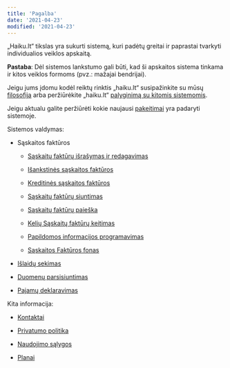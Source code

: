 ```yaml
---
title: 'Pagalba'
date: '2021-04-23'
modified: '2021-04-23'
---
```


„Haiku.lt“ tikslas yra sukurti sistemą, kuri padėtų greitai ir
paprastai tvarkyti individualios veiklos apskaitą.

**Pastaba**: Dėl sistemos lankstumo gali būti, kad ši apskaitos
sistema tinkama ir kitos veiklos formoms (pvz.: mažajai
bendrijai).

Jeigu jums įdomu kodėl reiktų rinktis „haiku.lt“ susipažinkite su mūsų
[filosofija](/straipsniai/filosofija) arba peržiūrėkite „haiku.lt“ [palyginimą
su kitomis sistemomis](/straipsniai/palyginimas).

Jeigu aktualu galite peržiūrėti kokie naujausi
[pakeitimai](/straipsniai/pakeitimai) yra padaryti sistemoje.

Sistemos valdymas:

- Sąskaitos faktūros

  - [Sąskaitų faktūrų išrašymas ir
    redagavimas](/straipsniai/saskaitos-fakturos)

  - [Išankstinės sąskaitos
    faktūros](/straipsniai/isankstines-saskaitos-fakturos)

  - [Kreditinės sąskaitos
    faktūros](/straipsniai/kreditines-saskaitos-fakturos)

  - [Sąskaitų faktūrų siuntimas](/straipsniai/saskaitu-fakturu-siuntimas)

  - [Sąskaitų faktūrų
    paieška](/straipsniai/saskaitu-fakturu-paieska)

  - [Kelių Sąskaitų faktūrų keitimas](/straipsniai/keliu-saskaitu-keitimas)

  - [Papildomos informacijos programavimas](/straipsniai/papildomos-informacijos-programavimas)

  - [Sąskaitos Faktūros fonas](/straipsniai/saskaitos-fakturos-fonas)

- [Išlaidų sekimas](/straipsniai/islaidu-sekimas)

- [Duomenų parsisiuntimas](/straipsniai/duomenu-parsisiuntimas)

- [Pajamų deklaravimas](/straipsniai/deklaravimas)

Kita informacija:

- [Kontaktai](/kontaktai)

- [Privatumo politika](/privatumas)

- [Naudojimo sąlygos](/naudojimas)

- [Planai](/planai)
